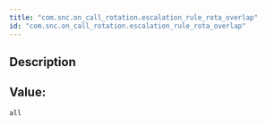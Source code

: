 ```yaml
---
title: "com.snc.on_call_rotation.escalation_rule_rota_overlap"
id: "com.snc.on_call_rotation.escalation_rule_rota_overlap"
---
```

## Description



## Value: 
```
all
```